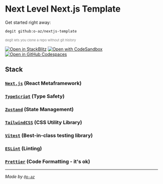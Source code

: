 # Next Level Next.js Template

Get started right away:

```bash
degit github:o-az/nextjs-template
```

<p style="font-size:11px;color:gray">
  degit lets you clone a repo without git history
</p>

[![Open in StackBlitz](https://developer.stackblitz.com/img/open_in_stackblitz.svg)](https://stackblitz.com/github/o-az/nextjs-template) [![Open with CodeSandbox](https://assets.codesandbox.io/github/button-edit-lime.svg)](https://codesandbox.io/p/sandbox/github/o-az/nextjs-template/tree/main/?fontsize=14&hidenavigation=1&theme=dark) [![Open in GitHub Codespaces](https://github.com/codespaces/badge.svg)](https://codespaces.new?name=nextjs-template&user=o-az&repo=nextjs-template&branch=main)

## Stack

### [`Next.js`](https://nextjs.org) (React Metaframework)

### [`TypeScript`](https://www.typescriptlang.org) (Type Safety)

### [`Zustand`](https://github.com/pmndrs/zustand) (State Management)

### [`TailwindCSS`](https://tailwindcss.com) (CSS Utility Library)

### [`Vitest`](https://vitest.dev) (Best-in-class testing library)

### [`ESLint`](https://eslint.org) (Linting)

### [`Prettier`](https://prettier.io) (Code Formatting - it's ok)

---

_Made by [`@o-az`](https://github.com/o-az)_

